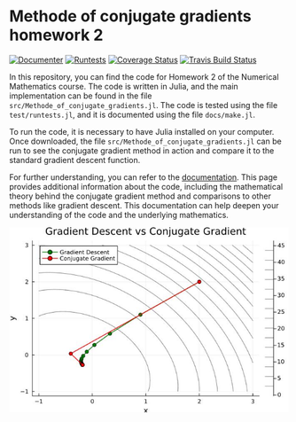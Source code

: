 # Methode of conjugate gradients homework 2 

[![Documenter](https://github.com/lovc21/Methode_of_conjugate_gradients.lj/actions/workflows/Documenter.yml/badge.svg)](https://github.com/lovc21/Methode_of_conjugate_gradients.lj/actions/workflows/Documenter.yml)
[![Runtests](https://github.com/lovc21/Methode_of_conjugate_gradients.lj/actions/workflows/Runtests.yml/badge.svg)](https://github.com/lovc21/Methode_of_conjugate_gradients.lj/actions/workflows/Runtests.yml)
[![Coverage Status](https://coveralls.io/repos/github/lovc21/Methode_of_conjugate_gradients.lj/badge.svg?branch=master)](https://coveralls.io/github/lovc21/Methode_of_conjugate_gradients.lj?branch=master)
[![Travis Build Status](https://app.travis-ci.com/lovc21/Methode_of_conjugate_gradients.lj.svg?branch=master)](https://app.travis-ci.com/lovc21/Methode_of_conjugate_gradients.lj)


In this repository, you can find the code for Homework 2 of the Numerical Mathematics course. The code is written in Julia, and the main implementation can be found in the file `src/Methode_of_conjugate_gradients.jl`. The code is tested using the file `test/runtests.jl`, and it is documented using the file `docs/make.jl`.

To run the code, it is necessary to have Julia installed on your computer. Once downloaded, the file `src/Methode_of_conjugate_gradients.jl` can be run to see the conjugate gradient method in action and compare it to the standard gradient descent function.

For further understanding, you can refer to the [documentation](https://lovc21.github.io/Methode_of_conjugate_gradients.lj/dev/). This page provides additional information about the code, including the mathematical theory behind the conjugate gradient method and comparisons to other methods like gradient descent. This documentation can help deepen your understanding of the code and the underlying mathematics.

<img title="Conjugate gradients descent  vs gradient descent" alt="Alt text" src=".\images\Capture116.JPG">

